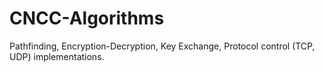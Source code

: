 # CNCC-Algorithms
Pathfinding, Encryption-Decryption, Key Exchange, Protocol control (TCP, UDP) implementations. 
